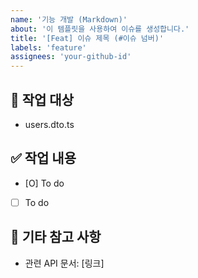 ```yaml
---
name: '기능 개발 (Markdown)'
about: '이 템플릿을 사용하여 이슈를 생성합니다.'
title: '[Feat] 이슈 제목 (#이슈 넘버)'
labels: 'feature'
assignees: 'your-github-id'
---
```


## 📄 작업 대상

- users.dto.ts

## ✅ 작업 내용

- [O] To do
- [ ] To do

## 📎 기타 참고 사항

- 관련 API 문서: [링크]
